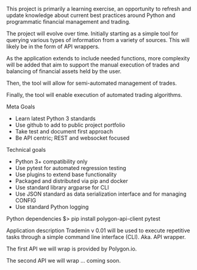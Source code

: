 This project is primarily a learning exercise, an opportunity to refresh and update knowledge about current best practices around Python and programmatic financial management and trading.

The project will evolve over time. Initially starting as a simple tool for querying various types of information from a variety of sources. This will likely be in the form of API wrappers.

As the application extends to include needed functions, more complexity will be added that aim to support the manual execution of trades and balancing of financial assets held by the user.

Then, the tool will allow for semi-automated management of trades.

Finally, the tool will enable execution of automated trading algorithms.

Meta Goals
* Learn latest Python 3 standards
* Use github to add to public project portfolio
* Take test and document first approach
* Be API centric; REST and websocket focused

Technical goals
* Python 3+ compatibility only
* Use pytest for automated regression testing
* Use plugins to extend base functionality
* Packaged and distributed via pip and docker
* Use standard library argparse for CLI
* Use JSON standard as data serialization interface and for managing CONFIG
* Use standard Python logging

Python dependencies
$> pip install polygon-api-client pytest

Application description
Trademin v 0.01 will be used to execute repetitive tasks through a simple command line interface (CLI). Aka. API wrapper.

The first API we will wrap is provided by Polygon.io.

The second API we will wrap ... coming soon.
